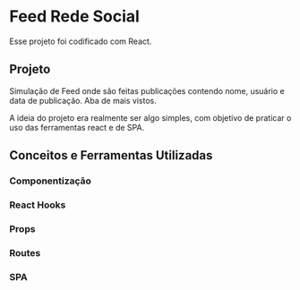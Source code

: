 # Feed Rede Social

Esse projeto foi codificado com React.

## Projeto

Simulação de Feed onde são feitas publicações contendo nome, usuário e data de publicação. Aba de mais vistos.

A ideia do projeto era realmente ser algo simples, com objetivo de praticar o uso das ferramentas react e de SPA.

## Conceitos e Ferramentas Utilizadas

### Componentização

### React Hooks

### Props

### Routes

### SPA
